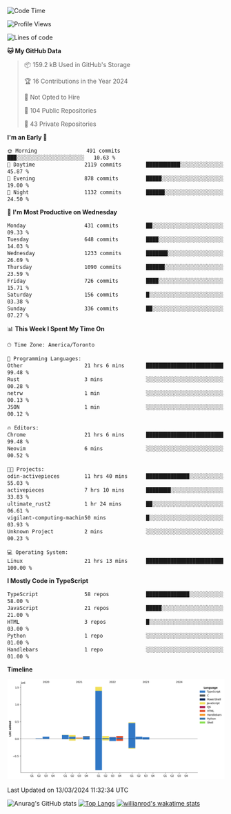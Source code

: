 <!--START_SECTION:waka-->
![Code Time](http://img.shields.io/badge/Code%20Time-1%2C296%20hrs%2059%20mins-blue)

![Profile Views](http://img.shields.io/badge/Profile%20Views-0-blue)

![Lines of code](https://img.shields.io/badge/From%20Hello%20World%20I%27ve%20Written-2.7%20million%20lines%20of%20code-blue)

**🐱 My GitHub Data** 

> 📦 159.2 kB Used in GitHub's Storage 
 > 
> 🏆 16 Contributions in the Year 2024
 > 
> 🚫 Not Opted to Hire
 > 
> 📜 104 Public Repositories 
 > 
> 🔑 43 Private Repositories 
 > 
**I'm an Early 🐤** 

```text
🌞 Morning                491 commits         ███░░░░░░░░░░░░░░░░░░░░░░   10.63 % 
🌆 Daytime                2119 commits        ███████████░░░░░░░░░░░░░░   45.87 % 
🌃 Evening                878 commits         █████░░░░░░░░░░░░░░░░░░░░   19.00 % 
🌙 Night                  1132 commits        ██████░░░░░░░░░░░░░░░░░░░   24.50 % 
```
📅 **I'm Most Productive on Wednesday** 

```text
Monday                   431 commits         ██░░░░░░░░░░░░░░░░░░░░░░░   09.33 % 
Tuesday                  648 commits         ████░░░░░░░░░░░░░░░░░░░░░   14.03 % 
Wednesday                1233 commits        ███████░░░░░░░░░░░░░░░░░░   26.69 % 
Thursday                 1090 commits        ██████░░░░░░░░░░░░░░░░░░░   23.59 % 
Friday                   726 commits         ████░░░░░░░░░░░░░░░░░░░░░   15.71 % 
Saturday                 156 commits         █░░░░░░░░░░░░░░░░░░░░░░░░   03.38 % 
Sunday                   336 commits         ██░░░░░░░░░░░░░░░░░░░░░░░   07.27 % 
```


📊 **This Week I Spent My Time On** 

```text
🕑︎ Time Zone: America/Toronto

💬 Programming Languages: 
Other                    21 hrs 6 mins       █████████████████████████   99.48 % 
Rust                     3 mins              ░░░░░░░░░░░░░░░░░░░░░░░░░   00.28 % 
netrw                    1 min               ░░░░░░░░░░░░░░░░░░░░░░░░░   00.13 % 
JSON                     1 min               ░░░░░░░░░░░░░░░░░░░░░░░░░   00.12 % 

🔥 Editors: 
Chrome                   21 hrs 6 mins       █████████████████████████   99.48 % 
Neovim                   6 mins              ░░░░░░░░░░░░░░░░░░░░░░░░░   00.52 % 

🐱‍💻 Projects: 
odin-activepieces        11 hrs 40 mins      ██████████████░░░░░░░░░░░   55.03 % 
activepieces             7 hrs 10 mins       ████████░░░░░░░░░░░░░░░░░   33.83 % 
ultimate_rust2           1 hr 24 mins        ██░░░░░░░░░░░░░░░░░░░░░░░   06.61 % 
vigilant-computing-machin50 mins             █░░░░░░░░░░░░░░░░░░░░░░░░   03.93 % 
Unknown Project          2 mins              ░░░░░░░░░░░░░░░░░░░░░░░░░   00.23 % 

💻 Operating System: 
Linux                    21 hrs 13 mins      █████████████████████████   100.00 % 
```

**I Mostly Code in TypeScript** 

```text
TypeScript               58 repos            ██████████████░░░░░░░░░░░   58.00 % 
JavaScript               21 repos            █████░░░░░░░░░░░░░░░░░░░░   21.00 % 
HTML                     3 repos             █░░░░░░░░░░░░░░░░░░░░░░░░   03.00 % 
Python                   1 repo              ░░░░░░░░░░░░░░░░░░░░░░░░░   01.00 % 
Handlebars               1 repo              ░░░░░░░░░░░░░░░░░░░░░░░░░   01.00 % 
```



**Timeline**

![Lines of Code chart](https://raw.githubusercontent.com/wise-introvert/wise-introvert/master/assets/bar_graph.png)


 Last Updated on 13/03/2024 11:32:34 UTC
<!--END_SECTION:waka-->

![Anurag's GitHub stats](https://github-readme-stats.vercel.app/api?username=wise-introvert&count_private=true&show_icons=true)
[![Top Langs](https://github-readme-stats.vercel.app/api/top-langs/?username=wise-introvert&langs_count=10)](https://github.com/anuraghazra/github-readme-stats)
[![willianrod's wakatime stats](https://github-readme-stats.vercel.app/api/wakatime?username=wiseintrovert)](https://github.com/anuraghazra/github-readme-stats)
